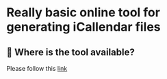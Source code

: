# Really basic online tool for generating iCallendar files

## 👀 Where is the tool available?

Please follow this [link](https://easyicallendar.coms)
